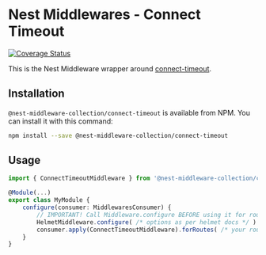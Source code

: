 # Nest Middlewares - Connect Timeout

[![Coverage Status](https://coveralls.io/repos/github/asheliahut/nest-middlewares/badge.svg?branch=master)](https://coveralls.io/github/asheliahut/nest-middlewares?branch=master)

This is the Nest Middleware wrapper around [connect-timeout](http://www.npmjs.com/package/connect-timeout).

## Installation

`@nest-middleware-collection/connect-timeout` is available from NPM. You can install it with this command:

```sh
npm install --save @nest-middleware-collection/connect-timeout
```

## Usage

```ts
import { ConnectTimeoutMiddleware } from '@nest-middleware-collection/connect-timeout';

@Module(...)
export class MyModule {
    configure(consumer: MiddlewaresConsumer) {
        // IMPORTANT! Call Middleware.configure BEFORE using it for routes
        HelmetMiddleware.configure( /* options as per helmet docs */ )
        consumer.apply(ConnectTimeoutMiddleware).forRoutes( /* your routes */ );
    }
}
```
